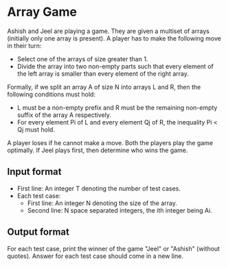 # Array Game

Ashish and Jeel are playing a game. They are given a multiset of arrays (initially only one array is present).
A player has to make the following move in their turn:

- Select one of the arrays of size greater than 1.
- Divide the array into two non-empty parts such that every element of the left array is smaller than every element of the right array.

Formally, if we split an array A of size N into arrays L and R, then the following conditions must hold:

- L must be a non-empty prefix and R must be the remaining non-empty suffix of the array A respectively.
- For every element Pi of L and every element Qj of R, the inequality Pi < Qj must hold.

A player loses if he cannot make a move. Both the players play the game optimally. If Jeel plays first, then determine who wins the game.

## Input format

- First line: An integer T denoting the number of test cases.
- Each test case:
  - First line: An integer N denoting the size of the array.
  - Second line: N space separated integers, the ith integer being Ai.

## Output format

For each test case, print the winner of the game "Jeel" or "Ashish" (without quotes).
Answer for each test case should come in a new line.
